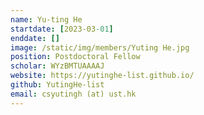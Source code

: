 ```yaml
---
name: Yu-ting He
startdate: [2023-03-01]
enddate: []
image: /static/img/members/Yuting He.jpg
position: Postdoctoral Fellow
scholar: WYzBMTUAAAAJ
website: https://yutinghe-list.github.io/
github: YutingHe-list
email: csyutingh (at) ust.hk
---
```

